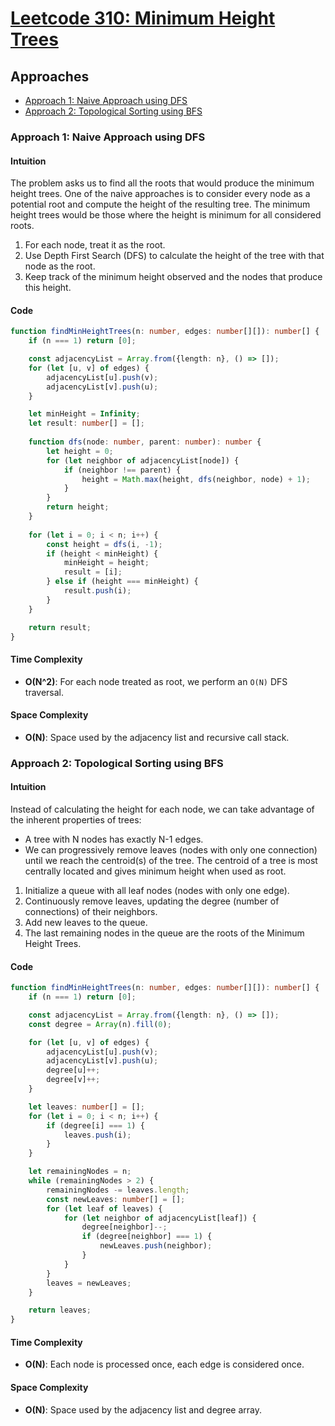 # [Leetcode 310: Minimum Height Trees](https://leetcode.com/problems/minimum-height-trees/)

## Approaches
- [Approach 1: Naive Approach using DFS](#approach-1-naive-approach-using-dfs)
- [Approach 2: Topological Sorting using BFS](#approach-2-topological-sorting-using-bfs)

### Approach 1: Naive Approach using DFS

#### Intuition
The problem asks us to find all the roots that would produce the minimum height trees. One of the naive approaches is to consider every node as a potential root and compute the height of the resulting tree. The minimum height trees would be those where the height is minimum for all considered roots.

1. For each node, treat it as the root.
2. Use Depth First Search (DFS) to calculate the height of the tree with that node as the root.
3. Keep track of the minimum height observed and the nodes that produce this height.

#### Code
```typescript
function findMinHeightTrees(n: number, edges: number[][]): number[] {
    if (n === 1) return [0];

    const adjacencyList = Array.from({length: n}, () => []);
    for (let [u, v] of edges) {
        adjacencyList[u].push(v);
        adjacencyList[v].push(u);
    }

    let minHeight = Infinity;
    let result: number[] = [];
    
    function dfs(node: number, parent: number): number {
        let height = 0;
        for (let neighbor of adjacencyList[node]) {
            if (neighbor !== parent) {
                height = Math.max(height, dfs(neighbor, node) + 1);
            }
        }
        return height;
    }
    
    for (let i = 0; i < n; i++) {
        const height = dfs(i, -1);
        if (height < minHeight) {
            minHeight = height;
            result = [i];
        } else if (height === minHeight) {
            result.push(i);
        }
    }

    return result;
}
```

#### Time Complexity
- **O(N^2)**: For each node treated as root, we perform an `O(N)` DFS traversal.

#### Space Complexity
- **O(N)**: Space used by the adjacency list and recursive call stack.

### Approach 2: Topological Sorting using BFS

#### Intuition
Instead of calculating the height for each node, we can take advantage of the inherent properties of trees:
- A tree with N nodes has exactly N-1 edges.
- We can progressively remove leaves (nodes with only one connection) until we reach the centroid(s) of the tree. The centroid of a tree is most centrally located and gives minimum height when used as root.

1. Initialize a queue with all leaf nodes (nodes with only one edge).
2. Continuously remove leaves, updating the degree (number of connections) of their neighbors.
3. Add new leaves to the queue.
4. The last remaining nodes in the queue are the roots of the Minimum Height Trees.

#### Code
```typescript
function findMinHeightTrees(n: number, edges: number[][]): number[] {
    if (n === 1) return [0];

    const adjacencyList = Array.from({length: n}, () => []);
    const degree = Array(n).fill(0);

    for (let [u, v] of edges) {
        adjacencyList[u].push(v);
        adjacencyList[v].push(u);
        degree[u]++;
        degree[v]++;
    }

    let leaves: number[] = [];
    for (let i = 0; i < n; i++) {
        if (degree[i] === 1) {
            leaves.push(i);
        }
    }

    let remainingNodes = n;
    while (remainingNodes > 2) {
        remainingNodes -= leaves.length;
        const newLeaves: number[] = [];
        for (let leaf of leaves) {
            for (let neighbor of adjacencyList[leaf]) {
                degree[neighbor]--;
                if (degree[neighbor] === 1) {
                    newLeaves.push(neighbor);
                }
            }
        }
        leaves = newLeaves;
    }

    return leaves;
}
```

#### Time Complexity
- **O(N)**: Each node is processed once, each edge is considered once.

#### Space Complexity
- **O(N)**: Space used by the adjacency list and degree array.

